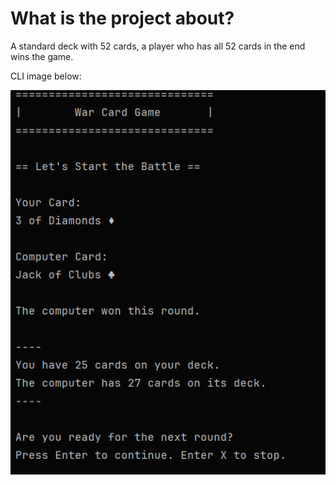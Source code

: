 # What is the project about?

A standard deck with 52 cards, a player who has all 52 cards in the end wins the game.


CLI image below:

![cli.png](cli.png)